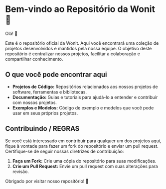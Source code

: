 # Bem-vindo ao Repositório da Wonit 🎉

Olá! 👋

Este é o repositório oficial da Wonit. Aqui você encontrará uma coleção de projetos desenvolvidos e mantidos pela nossa equipe. O objetivo deste repositório é centralizar nossos projetos, facilitar a colaboração e compartilhar conhecimento.

## O que você pode encontrar aqui

- **Projetos de Código:** Repositórios relacionados aos nossos projetos de software, ferramentas e bibliotecas.
- **Documentação:** Guias e tutoriais para ajudá-lo a entender e contribuir com nossos projetos.
- **Exemplos e Modelos:** Código de exemplo e modelos que você pode usar em seus próprios projetos.

## Contribuindo / REGRAS

Se você está interessado em contribuir para qualquer um dos projetos aqui, fique à vontade para fazer um fork do repositório e enviar um pull request. Certifique-se de seguir nossas diretrizes de contribuição:

1. **Faça um Fork:** Crie uma cópia do repositório para suas modificações.
2. **Crie um Pull Request:** Envie um pull request com suas alterações para revisão.

Obrigado por visitar nosso repositório! 🎉

